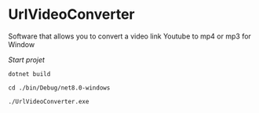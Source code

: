 # UrlVideoConverter

Software that allows you to convert a video link Youtube to mp4 or mp3 for Window

*Start projet*

```
dotnet build
```

```
cd ./bin/Debug/net8.0-windows
```

```
./UrlVideoConverter.exe
```